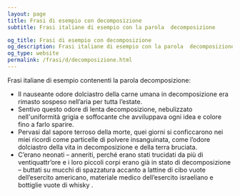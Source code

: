 ```yaml
---
layout: page
title: Frasi di esempio con decomposizione 
subtitle: Frasi italiane di esempio con la parola  decomposizione

og_title: Frasi di esempio con decomposizione 
og_description: Frasi italiane di esempio con la parola  decomposizione
og_type: website
permalink: /frasi/d/decomposizione.html
---
```


Frasi italiane di esempio contenenti la parola decomposizione:


- Il nauseante odore dolciastro della carne umana in decomposizione era rimasto sospeso nell’aria per tutta l’estate.
- Sentivo questo odore di lenta decomposizione, nebulizzato nell'uniformità grigia e soffocante che avviluppava ogni idea e colore fino a farlo sparire.
- Pervasi dal sapore terroso della morte, quei giorni si conficcarono nei miei ricordi come particelle di polvere insanguinata, come l’odore dolciastro della vita in decomposizione e della terra bruciata.
- C’erano neonati – anneriti, perché erano stati trucidati da più di ventiquattr’ore e i loro piccoli corpi erano già in stato di decomposizione – buttati su mucchi di spazzatura accanto a lattine di cibo vuote dell’esercito americano, materiale medico dell’esercito israeliano e bottiglie vuote di whisky .
